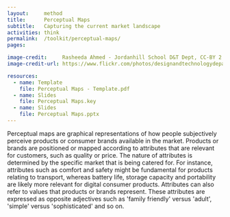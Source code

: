 ```yaml
---
layout:     method
title:      Perceptual Maps
subtitle:   Capturing the current market landscape
activities: think
permalink:  /toolkit/perceptual-maps/
pages:      

image-credit:     Rasheeda Ahmed - Jordanhill School D&T Dept, CC-BY 2.0
image-credit-url: https://www.flickr.com/photos/designandtechnologydepartment/4032186959/

resources:
  - name: Template
    file: Perceptual Maps - Template.pdf
  - name: Slides
    file: Perceptual Maps.key
  - name: Slides
    file: Perceptual Maps.pptx
---
```


Perceptual maps are graphical representations of how people subjectively perceive products or consumer brands available in the market. Products or brands are positioned or mapped according to attributes that are relevant for customers, such as quality or price. The nature of attributes is determined by the specific market that is being catered for. For instance, attributes such as comfort and safety might be fundamental for products relating to transport, whereas battery life, storage capacity and portability are likely more relevant for digital consumer products. Attributes can also refer to values that products or brands represent. These attributes are expressed as opposite adjectives such as 'family friendly' versus 'adult', 'simple' versus 'sophisticated' and so on.